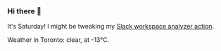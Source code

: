 ### Hi there :wave:

It's Saturday! I might be tweaking my [Slack workspace analyzer action](https://github.com/bewuethr/slack-analyzer).

Weather in Toronto: clear, at -13°C.
